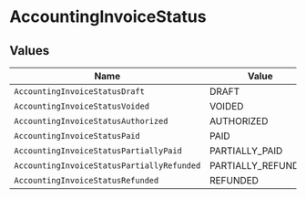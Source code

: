 # AccountingInvoiceStatus


## Values

| Name                                       | Value                                      |
| ------------------------------------------ | ------------------------------------------ |
| `AccountingInvoiceStatusDraft`             | DRAFT                                      |
| `AccountingInvoiceStatusVoided`            | VOIDED                                     |
| `AccountingInvoiceStatusAuthorized`        | AUTHORIZED                                 |
| `AccountingInvoiceStatusPaid`              | PAID                                       |
| `AccountingInvoiceStatusPartiallyPaid`     | PARTIALLY_PAID                             |
| `AccountingInvoiceStatusPartiallyRefunded` | PARTIALLY_REFUNDED                         |
| `AccountingInvoiceStatusRefunded`          | REFUNDED                                   |